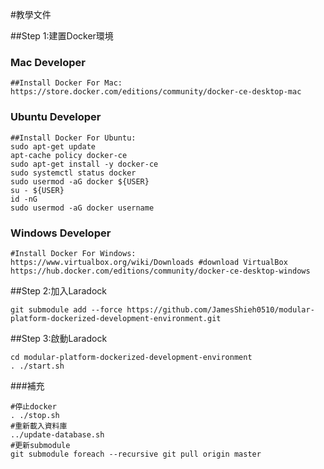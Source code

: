 #教學文件

##Step 1:建置Docker環境

### Mac Developer
```
##Install Docker For Mac:
https://store.docker.com/editions/community/docker-ce-desktop-mac
```
### Ubuntu Developer
```
##Install Docker For Ubuntu:
sudo apt-get update
apt-cache policy docker-ce
sudo apt-get install -y docker-ce
sudo systemctl status docker
sudo usermod -aG docker ${USER}
su - ${USER}
id -nG
sudo usermod -aG docker username
```
### Windows Developer
```
#Install Docker For Windows:
https://www.virtualbox.org/wiki/Downloads #download VirtualBox
https://hub.docker.com/editions/community/docker-ce-desktop-windows
```

##Step 2:加入Laradock

```
git submodule add --force https://github.com/JamesShieh0510/modular-platform-dockerized-development-environment.git
```

##Step 3:啟動Laradock

```
cd modular-platform-dockerized-development-environment
. ./start.sh
```

###補充

```
#停止docker
. ./stop.sh 
#重新載入資料庫
../update-database.sh
#更新submodule
git submodule foreach --recursive git pull origin master

```

